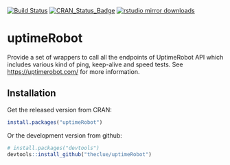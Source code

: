 [![Build Status](https://travis-ci.org/theclue/uptimeRobot.svg?branch=master)](https://travis-ci.org/theclue/uptimeRobot)
[![CRAN_Status_Badge](http://www.r-pkg.org/badges/version/uptimeRobot)](http://cran.r-project.org/package=uptimeRobot)
[![rstudio mirror downloads](http://cranlogs.r-pkg.org/badges/grand-total/uptimeRobot)](https://github.com/metacran/cranlogs.app)
# uptimeRobot
Provide a set of wrappers to call all the endpoints of UptimeRobot API which includes various kind of ping, keep-alive and speed tests. See <https://uptimerobot.com/> for more information.

## Installation

Get the released version from CRAN:

```R
install.packages("uptimeRobot")
```

Or the development version from github:

```R
# install.packages("devtools")
devtools::install_github("theclue/uptimeRobot")
```
